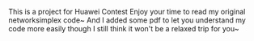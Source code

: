 This is a project for Huawei Contest
Enjoy your time to read my original networksimplex code~
And I added some pdf to let you understand my code more easily though I still think it won't be a relaxed trip for you~